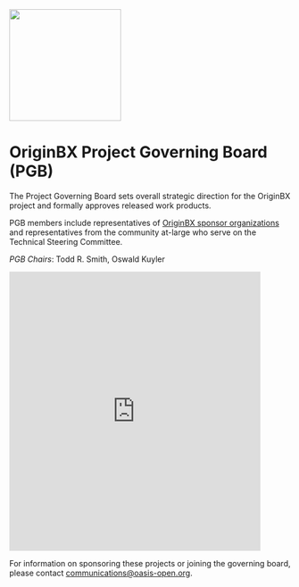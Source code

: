 <img src="artwork/originbx-logo_blck.png" width="200">

<h1>OriginBX Project Governing Board (PGB)</h1>

<p>The Project Governing Board sets overall strategic direction for the OriginBX project and formally approves released work products.</p> 
  
<p>PGB members include representatives of <a href="https://github.com/originbx-oasis/oasis-open-project/blob/main/SPONSORS.md">OriginBX sponsor organizations</a> and representatives from the community at-large who serve on the Technical Steering Committee.</p>

<p><i>PGB Chairs</i>: Todd R. Smith, Oswald Kuyler</p>

<p><iframe src="https://docs.google.com/spreadsheets/d/e/2PACX-1vT38MUZFWO1ISzQWC6wSulN7IJCmYdSOIxBiofgO4c8mRF0hOuLEO59bW6McK2Lm0DgJkpaPLAf38AI/pubhtml?gid=1502721957&amp;single=true&amp;widget=true&amp;headers=false" style="border-style: none; width: 450px; height: 500px" title="OriginBX Community Projects Project Governing Board members"></iframe></p>

<!-- 
<p><iframe src="
&amp;single=true&amp;widget=true&amp;headers=false" style="border-style: none; width: 450px; height: 500px" title="OriginBX Community Projects Project Governing Board members"></iframe></p> 

- **Todd R. Smith**, [KYG Trade](https://www.kyg.trade/) (Co-Chair)
- **Oswald Kuyler**, [International Chamber of Commerce](https://iccwbo.org/) (Co-Chair)
- Thomas Fahey, [Accenture](https://www.accenture.com/us-en)
- Ben Stiling, [Amazon](https://www.amazon.com/)
- Ken Montgomery, [CompTIA](https://www.comptia.org/home)
- Michelle Stout, [Intel](https://www.intel.com)
- Brian Staples, [Origin Experts Group](https://www.originexpertsgroup.com/)
- Greta Villagran, [Pinary](https://www.pinaryinc.com/)
- Srinivasan Sriram, [Skuchain, Inc](https://www.skuchain.com/)
- Elizabeth Connell, [Thomson Reuters](https://www.thomsonreuters.com)
- Chris Rubio, [UPS](https://www.ups.com/) -->

  
<p>For information on sponsoring these projects or joining the governing board, please contact <a href="mailto:communications@oasis-open.org">communications@oasis-open.org</a>.</p>
